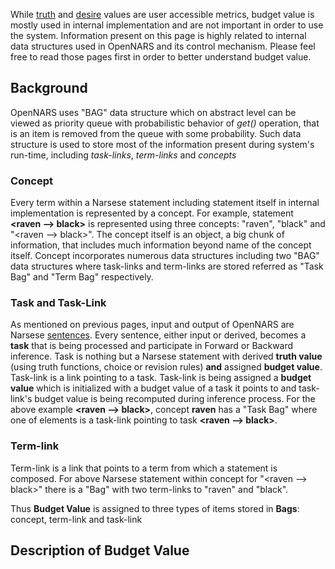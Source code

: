 While [truth](https://github.com/opennars/opennars/wiki/Truth-Value:-Definition-and-Examples) and [desire](https://github.com/opennars/opennars/wiki/Desire-Value:-Definition-and-Examples) values are user accessible metrics, budget value is mostly used in internal implementation and are not important in order to use the system. Information present on this page is highly related to internal data structures used in OpenNARS and its control mechanism. Please feel free to read those pages first in order to better understand budget value. 

## Background

OpenNARS uses "BAG" data structure which on abstract level can be viewed as priority queue with probabilistic behavior of _get()_ operation, that is an item is removed from the queue with some probability. Such  data structure is used to store most of the information present during system's run-time, including _task-links_, _term-links_ and _concepts_

### Concept
Every term within a Narsese statement including statement itself in internal implementation is represented by a concept. For example, statement **<raven --> black>** is represented using three concepts: "raven", "black" and "<raven --> black>". The concept itself is an object, a big chunk of information, that includes much information beyond name of the concept itself. Concept incorporates numerous data structures including two "BAG" data structures where task-links and term-links are stored referred as "Task Bag" and "Term Bag" respectively.

### Task and Task-Link
As mentioned on previous pages, input and output of OpenNARS are Narsese [sentences](https://github.com/opennars/opennars/wiki/Sentence:-types,-format). Every sentence, either input or derived, becomes a **task** that is being processed and participate in Forward or Backward inference. Task is nothing but a Narsese statement with derived **truth value** (using truth functions, choice or revision rules) **and** assigned **budget value**. Task-link is a link pointing to a task. Task-link is being assigned a **budget value** which is initialized with a budget value of a task it points to and task-link's budget value is being recomputed during inference process. For the above example **<raven --> black>**, concept **raven** has a "Task Bag" where one of elements is a task-link pointing to task **<raven --> black>**.  

### Term-link
Term-link is a link that points to a term from which a statement is composed. For above Narsese statement within concept for "<raven --> black>" there is a "Bag" with two term-links to "raven" and "black". 
 
Thus **Budget Value** is assigned to three types of items stored in **Bags**: concept, term-link and task-link 

## Description of Budget Value


